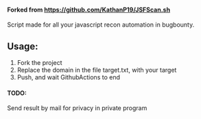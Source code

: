 #### Forked from https://github.com/KathanP19/JSFScan.sh

Script made for all your javascript recon automation in bugbounty.

## Usage:
1. Fork the project
2. Replace the domain in the file target.txt, with your target
3. Push, and wait GithubActions to end

#### TODO:
Send result by mail for privacy in private program
